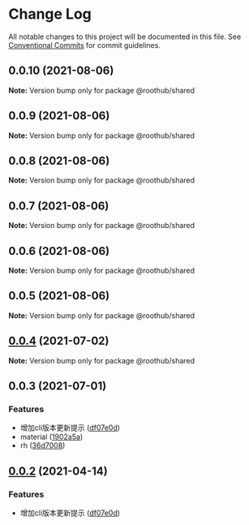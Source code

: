 # Change Log

All notable changes to this project will be documented in this file.
See [Conventional Commits](https://conventionalcommits.org) for commit guidelines.

## 0.0.10 (2021-08-06)

**Note:** Version bump only for package @roothub/shared





## 0.0.9 (2021-08-06)

**Note:** Version bump only for package @roothub/shared





## 0.0.8 (2021-08-06)

**Note:** Version bump only for package @roothub/shared





## 0.0.7 (2021-08-06)

**Note:** Version bump only for package @roothub/shared





## 0.0.6 (2021-08-06)

**Note:** Version bump only for package @roothub/shared





## 0.0.5 (2021-08-06)

**Note:** Version bump only for package @roothub/shared





## [0.0.4](http://gitlab.bighome360.com/frontend/rh/rh.js/compare/@roothub/shared@0.0.3...@roothub/shared@0.0.4) (2021-07-02)

**Note:** Version bump only for package @roothub/shared





## 0.0.3 (2021-07-01)


### Features

* 增加cli版本更新提示 ([df07e0d](http://gitlab.bighome360.com/frontend/rh/rh.js/commit/df07e0d38dc645d2528f9387a89587c0f29165f3))
* material ([1902a5a](http://gitlab.bighome360.com/frontend/rh/rh.js/commit/1902a5a3b395fda3b1fba07d4e654e4eb829ac7f))
* rh ([36d7008](http://gitlab.bighome360.com/frontend/rh/rh.js/commit/36d7008139e96decb8cb90716b6585e581dd9f2f))






## [0.0.2](http://gitlab.bighome360.com/frontend/rh/rh.js/compare/@rh/shared@0.0.1...@rh/shared@0.0.2) (2021-04-14)


### Features

* 增加cli版本更新提示 ([df07e0d](http://gitlab.bighome360.com/frontend/rh/rh.js/commit/df07e0d38dc645d2528f9387a89587c0f29165f3))

